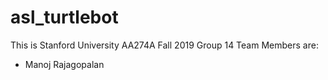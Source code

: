 # asl_turtlebot
This is Stanford University AA274A Fall 2019 Group 14
Team Members are:
- Manoj Rajagopalan
